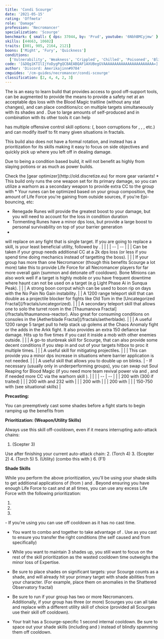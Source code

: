 ```yaml
---
title: 'Condi Scourge'
date: '2021-05-15'
rating: 'Offmeta'
role: 'Damage'
profession: 'Necromancer'
specialization: 'Scourge'
benchmark: { small: { dps: 37044, by: 'Prud', youtube: '6NbhBMCyjmw' } }
skills: [44663, 10602]
traits: [801, 905, 2164, 2121]
boons: ['Might', 'Fury', 'Quickness']
conditions:
  ['Vulnerability', 'Weakness', 'Crippled', 'Chilled', 'Poisoned', 'Blinded']
code: '[&DQg1KTIlIjYoDygPgQCBAEABQAF1AXUBegGVAAAAAAAAAAAAAAAAAAAAAAA=]'
author: 'Discord: Amerikajinn#9784'
cmguides: '/cm-guides/necromancer/condi-scourge'
classification: [2, 4, 4, 2, 3]
---
```


The <Specialization name="Scourge" text="Condi Scourge"/> is an easy to learn build that provides access to good off-support tools, can be augmented to provide the means to provide a safety net at an acceptable dps loss with the Blood Magic traitline (without any stat changes), and can place conditions/cc on multiple targets simultaneously with its shades and <Skill name="Epidemic">. Due to large amounts of self-produced <Condition name="Vulnerability"/> and <Boon name="Might"/> in combination with its other tools it can help

<Specialization name="Scourge" text="Condi Scourge"/> has multiple offensive control skill options: (<Control name="Pull"/>, boon corruptions for <Instability name="No Pain, No Gain"/>, <Condition name="Blinded"/>, <Condition name="Immobile"/>, etc.) <Specialization name="Scourge" text="Condi Scourge"/> and can modify itself to fit many given situations in fractals.

This build also does not have a formal rotation, and instead has a prioritization for its skills making it easy to focus on side objectives and quickly pick up where you left off in dealing damage.

Due to being a condition based build, it will not benefit as highly from slaying potions or <Item name="Impact" type="Sigil"/> as much as power builds.

<Divider text="Equipment"/>
Check the [gear optimizer](http://old.discretize.eu) for more gear variants!
<Grid>
<GridItem sm="4">
<Armor weight="Light" helmAffix="Viper" helmRune="Lich" shouldersAffix="Viper" shouldersRune="Lich" coatAffix="Viper" coatRune="Lich" glovesAffix="Viper" glovesRune="Lich" leggingsAffix="Viper" leggingsRune="Lich" bootsAffix="Viper" bootsRune="Lich" helmInfusionId="37130" shouldersInfusionId="37130" coatInfusionId="37130" glovesInfusionId="37130" leggingsInfusionId="37130" bootsInfusionId="37130"/>
</GridItem>

<GridItem sm="4">
<Weapons weapon1MainType="Scepter" weapon1MainAffix="Sinister" weapon1MainSigil1="Torment"  weapon1OffType="Torch" weapon1OffAffix="Viper" weapon1OffSigil="Bursting" weapon1MainInfusion1Id="37130" weapon1OffInfusionId="37130"/>

<Card title="Swap Weapons">
* This build only runs the one weapon set for its primary damage, so you can utilize a warhorn as a secondary weapon to provide extra CC to the group with <Skill name="Wail of Doom">

</Card>

<Card title="Situational Runes">
* Your runes can be optimized based on your group composition, the amount of Life Force you're gaining from outside sources, if you're Epi-bouncing, etc:

  * Renegade Runes will provide the greatest boost to your <Skill name="Epidemic"/> damage, but you will need to account for the loss in condition duration
  * Tormenting Runes have a minor dps loss, but provide a large boost to personal survivability on top of your barrier generation
  * 

</Card> 
</GridItem>

<GridItem sm="4">
<BackAndTrinkets backItemAffix="Viper" accessory1Affix="Viper" accessory2Affix="Viper" amuletAffix="Viper" ring1Affix="Viper" ring2Affix="Viper" backItemInfusion1Id="37130" backItemInfusion2Id="37130" accessory1InfusionId="37130" accessory2InfusionId="37130" ring1Infusion1Id="37130" ring1Infusion2Id="37130" ring1Infusion3Id="37130" ring2Infusion1Id="37130" ring2Infusion2Id="37130" ring2Infusion3Id="37130"/>

<Consumables food="Plate of Beef Rendang" utility="Tuning Icicle" infusion="Malign +9 Agony Infusion"/>
</GridItem>
</Grid>

<Divider text="Build"/>

<Grid>
<GridItem sm="7">
<Traits traits1="Curses" traits1Selected="Plague Sending, Master of Corruption, Lingering Curses" traits2="Soul Reaping" traits2Selected="Unyielding Blast, Soul Barbs, Dhuumfire" traits3="Scourge" traits3Selected="Fell Beacon , Sadistic Searing, Demonic Lore"/>

<Card title="Situational Skills">
<Message>
<Skill name="Summon Shadow Fiend"/> will replace <Skill name="Epidemic"/> on any fight that is single target.
</Message>
<Message>
If you are going to replace a skill, <Skill name="Summon Shadow Fiend"/> is your least beneficial utility, followed by <Skill name="Signet of Undeath"/>.
</Message>
| | |
| -- | -- |
| <Skill name="Summon Flesh Golem" size="big" disableText/> | Can be taken if your group needs additional CC at a 2k dps loss (or less if you spend time doing mechanics instead of targetting the boss). |
| <Skill name="Summon Bone Minions" size="big" disableText/> | If your group has more than one Necromancer (though this benefits Scourge a lot more) take this to provide Life Force for all Necromancer players for far more overall gain (summon and detonate off cooldown). Bone Minions can also work well if a target is highly mobile or you have frequent downtime where haunt can not be used on a target (e.g Light Phase Ai in Sunqua Peak). |
| <Skill name="Corrupt Boon" size="big" disableText/> | A strong boon corrput which can be used to boon rip on days with the No Pain No Gain instability.
| <Skill name="Summon flesh Wurm" size="big" disableText/> | A 1200 range teleport skill that can double as a projectile blocker for fights like Old Tom in the [Uncategorized Fractal](/fractals/uncategorized). |
| <Skill name="Spectral Walk " size="big" disableText/> | A secondary teleport skill that allows one to solo the turret room in the [Thaumanova Fractal](/fractals/thaumanova-reactor). Also great for consuming conditions on consoles in the [Aetherblade Fractal](/fractals/aetherblade). |
| <Skill name="Spectral Grasp" size="big" disableText/> | A useful 1200 range 5 target pull to help stack up golems at the Chaos Anomaly fight or the adds in the Arkk fight. It also provides an extra 150 defiance bar damage. Hits up to five times if you cast it inside a mob with other enemies outside. |
| <Skill name="Trail of Anguish" size="big" disableText/> | A go-to stunbreak skill for Scourge, that can also provide some decent conditions if you step in and out of your targets hitbox to proc it multiple times. |
| <Skill name="Corrosive Poison Cloud" size="big" disableText/> | A useful skill for mitigating projectiles. |
| <Skill name="Signet of Vampirism" size="big" disableText/> | This can provide you a minor dps increase in situations where barrier application is not needed. |
| <Skill name="Sand Swell" size="big" disableText/> | A useful skill that allows you to double up on blinks. |
</Card>


</GridItem>

<GridItem sm="5">
<Skills heal="Sand Flare" utility1="Signet of Undeath" utility2="Blood is Power" utility3="Epidemic" elite="Plaguelands"/>

<Card title="Situational Traits">
- If necessary (usually only in underperforming groups), you can swap out Soul Reaping for Blood Magic (if you need more team revival power via <Trait name="Ritual of Life"/> and <Trait name="Transfusion"/>, and if needed more CC via the warhorn skill <Trait name="Banshees Wail"/>).
</Card>
<Card title="Defiance Bar Damage">
| | |
| -- | -- |
| <Skill name="Wail of Doom" size="big" disableText/> | 200 with <Control name="Daze"/> (300 if traited) |
| <Skill name="Charge" size="big" disableText/> | 200 with <Control name="Knockdown"/> and 232 with <Control name="Launch"/>| 
| <Skill name="Garish Pillar" size="big" disableText/> | 200 with <Condition name="Fear"/> |
| <Skill name="Oppressive Collapse" size="big" disableText/> | 200 with <Control name="Knockdown"/> |
| <Skill name="Spectral Grasp" size="big" disableText/> | 150-750 with <Control name="Pull" /> (see situational skills) |
</Card>
</GridItem>
</Grid>

<Divider text="Skill Usage"/>

<Grid>
<GridItem sm="7">
<Card title="Skill Prioritization">

**Precasting:**

You can preemptively cast some shades before a fight starts to begin ramping up the benefits from <Trait name="Sand Sage"/>

**Prioritization: (Weapon/Utility Skills)**

Always use this skill off-cooldown, even if it means interrupting auto-attack chains:
1. <Skill name="Feast of Corruption"/> (Scepter 3)

Use after finishing your current auto-attack chain:
2. <Skill name="Harrowing Wave"/> (Torch 4)
3. <Skill name="Grasping Dead"/> (Scepter 2)
4. <Skill name="Oppressive Collapse"/> (Torch 5)
5. <Skill name="Blood is Power"/> (Utility) (combo this with <Skill name="Desert Shroud"/>)
6. <Skill name="Manifest Sand Shade"/> (F1)

**Shade Skills**

While you perform the above prioritization, you'll be using your shade skills to get additional applications of <Condition name="Burning"/> (from <Trait name="Dhuumfire"/>)  and <Condition name="Torment"/>. Beyond ensuring you have enough Life Force to cast <Skill name="Nefarious Favor"/> and <Skill name="Desert Shroud"/> at all times, you can use any excess Life Force with the following prioritization:

1. <Skill name="Nefarious Favor"/>
2. <Skill name="Sand Cascade"/>
3. <Skill name="Garish Pillar"/>


  
</GridItem>
</Card>

<GridItem sm="5">
<Card title="Notes:">
- If you're using <Skill name="Summon Shadow Fiend"/> you can use <Skill name="Haunt"/> off cooldown as it has no cast time.

- You want to combo <Skill name="Blood is Power"/> and <Skill name="Desert Shroud"/> together to take advantage of <Trait name="Plague Sending"/>. Use <Skill name="Desert Shroud"/> as you cast <Skill name="Blood is Power"/> to ensure you transfer the right conditions (the self caused <Condition name="Bleeding"/> and <Condition name="Torment"/> from <Skill name="Blood is Power"/> specifically)

- While you want to maintain 3 shades up, you still want to focus on the rest of the skill prioritization as the wasted cooldown time outweighs the minor loss of Expertise.

- Be sure to place shades on significant targets: your Scourge counts as a shade, and will already hit your primary target with shade abilities from your character. (For example, place them on anomalies in the Shattered Observatory fractal)

- Be sure to run <Skill name="Summon Bone Minions"/> if your group has two or more Necromancers. Additionally, if your group has three (or more) Scourges you can all take <Skill name="Summon Bone Minions"/> and replace <Skill name="Signet of Undeath"/> with a different utility skill of choice (provided all Scourges use their <Skill name="Putrid Explosion"/> skill off cooldown). 
- Your <Trait name="Dhuumfire"/> trait has a Scourge-specific 1 second internal cooldown. Be sure to space out your shade skills (including <Skill name="Manifest Sand Shade"/> and <Skill name="Desert Shroud"/>) instead of blindly spamming them off cooldown.

</GridItem>



</Card>
</Grid>
